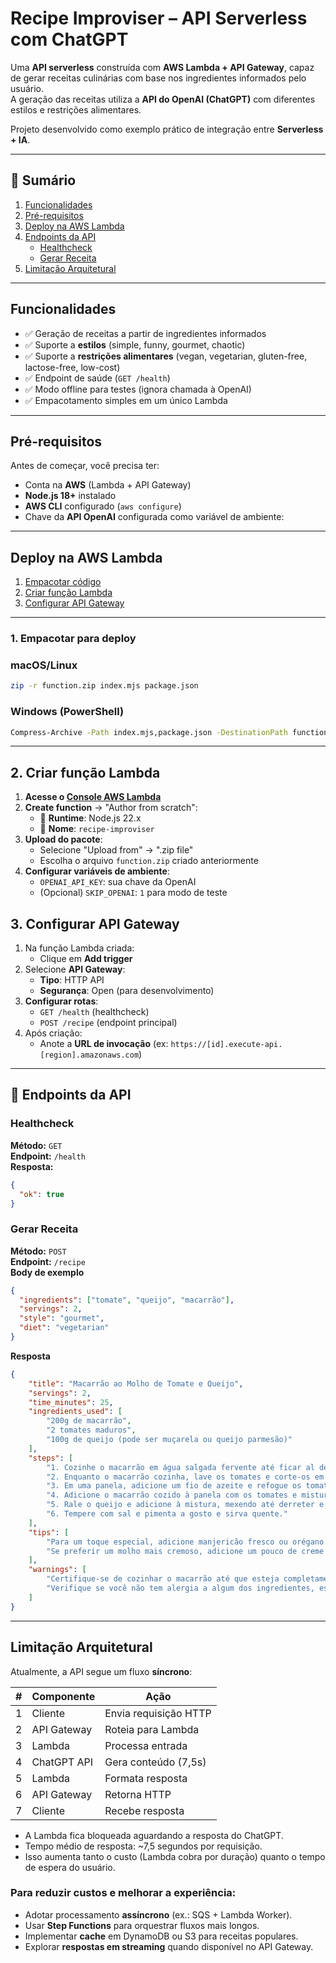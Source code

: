# Recipe Improviser – API Serverless com ChatGPT
Uma **API serverless** construída com **AWS Lambda + API Gateway**, capaz de gerar receitas culinárias com base nos ingredientes informados pelo usuário.  
A geração das receitas utiliza a **API do OpenAI (ChatGPT)** com diferentes estilos e restrições alimentares.  

Projeto desenvolvido como exemplo prático de integração entre **Serverless + IA**.

---

## 📑 Sumário

1. [Funcionalidades](#-funcionalidades)  
2. [Pré-requisitos](#️-pré-requisitos)  
3. [Deploy na AWS Lambda](#-deploy-na-aws-lambda)  
4. [Endpoints da API](#-endpoints-da-api)  
   - [Healthcheck](#healthcheck)  
   - [Gerar Receita](#gerar-receita)  
5. [Limitação Arquitetural](#️-limitação-arquitetural) 

---

## Funcionalidades

- ✅ Geração de receitas a partir de ingredientes informados  
- ✅ Suporte a **estilos** (simple, funny, gourmet, chaotic)  
- ✅ Suporte a **restrições alimentares** (vegan, vegetarian, gluten-free, lactose-free, low-cost)  
- ✅ Endpoint de saúde (`GET /health`)  
- ✅ Modo offline para testes (ignora chamada à OpenAI)  
- ✅ Empacotamento simples em um único Lambda  

---

## Pré-requisitos

Antes de começar, você precisa ter:  

- Conta na **AWS** (Lambda + API Gateway)  
- **Node.js 18+** instalado  
- **AWS CLI** configurado (`aws configure`)  
- Chave da **API OpenAI** configurada como variável de ambiente:  

---

## Deploy na AWS Lambda
1. [Empacotar código](#1-empacotar-para-deploy)
2. [Criar função Lambda](#2-criar-função-lambda)
3. [Configurar API Gateway](#3-configurar-api-gateway)

---

### 1. Empacotar para deploy

### macOS/Linux
```bash
zip -r function.zip index.mjs package.json
```

### Windows (PowerShell)
```bash
Compress-Archive -Path index.mjs,package.json -DestinationPath function.zip -Force
```

---
## 2. Criar função Lambda

1. **Acesse o [Console AWS Lambda](https://console.aws.amazon.com/lambda/)**
2. **Create function** → "Author from scratch":
   - 🔧 **Runtime**: Node.js 22.x
   - 📛 **Nome**: `recipe-improviser`
3. **Upload do pacote**:
   - Selecione "Upload from" → ".zip file"
   - Escolha o arquivo `function.zip` criado anteriormente
4. **Configurar variáveis de ambiente**:
   - `OPENAI_API_KEY`: sua chave da OpenAI
   - (Opcional) `SKIP_OPENAI`: `1` para modo de teste

## 3. Configurar API Gateway

1. Na função Lambda criada:
   - Clique em **Add trigger**
2. Selecione **API Gateway**:
   - **Tipo**: HTTP API
   - **Segurança**: Open (para desenvolvimento)
3. **Configurar rotas**:
   - `GET /health` (healthcheck)
   - `POST /recipe` (endpoint principal)
4. Após criação:
   - Anote a **URL de invocação** (ex: `https://[id].execute-api.[region].amazonaws.com`)

---
## 📡 Endpoints da API

### Healthcheck

**Método:** `GET`  
**Endpoint:** `/health`  
**Resposta:** 
```json
{
  "ok": true
}
```

### Gerar Receita

**Método:** `POST`  
**Endpoint:** `/recipe`    
**Body de exemplo** 
```json
{
  "ingredients": ["tomate", "queijo", "macarrão"],
  "servings": 2,
  "style": "gourmet",
  "diet": "vegetarian"
}
```

**Resposta** 
```json
{
    "title": "Macarrão ao Molho de Tomate e Queijo",
    "servings": 2,
    "time_minutes": 25,
    "ingredients_used": [
        "200g de macarrão",
        "2 tomates maduros",
        "100g de queijo (pode ser muçarela ou queijo parmesão)"
    ],
    "steps": [
        "1. Cozinhe o macarrão em água salgada fervente até ficar al dente, seguindo as instruções da embalagem.",
        "2. Enquanto o macarrão cozinha, lave os tomates e corte-os em cubos pequenos.",
        "3. Em uma panela, adicione um fio de azeite e refogue os tomates em fogo médio até que comecem a desmanchar, cerca de 5 minutos.",
        "4. Adicione o macarrão cozido à panela com os tomates e misture bem. Se necessário, acrescente um pouco da água do cozimento para soltar o molho.",
        "5. Rale o queijo e adicione à mistura, mexendo até derreter e incorporar ao molho.",
        "6. Tempere com sal e pimenta a gosto e sirva quente."
    ],
    "tips": [
        "Para um toque especial, adicione manjericão fresco ou orégano ao molho.",
        "Se preferir um molho mais cremoso, adicione um pouco de creme de leite ou uma colher de sopa de manteiga no final."
    ],
    "warnings": [
        "Certifique-se de cozinhar o macarrão até que esteja completamente cozido.",
        "Verifique se você não tem alergia a algum dos ingredientes, especialmente ao queijo."
    ]
}
```
---
## Limitação Arquitetural

Atualmente, a API segue um fluxo **síncrono**:

| #  | Componente      | Ação                         |
|----|----------------|-------------------------------|
| 1  | Cliente        | Envia requisição HTTP         |
| 2  | API Gateway    | Roteia para Lambda            |
| 3  | Lambda         | Processa entrada              |
| 4  | ChatGPT API    | Gera conteúdo (7,5s)          |
| 5  | Lambda         | Formata resposta              |
| 6  | API Gateway    | Retorna HTTP                  |
| 7  | Cliente        | Recebe resposta               |


- A Lambda fica bloqueada aguardando a resposta do ChatGPT.  
- Tempo médio de resposta: ~7,5 segundos por requisição.  
- Isso aumenta tanto o custo (Lambda cobra por duração) quanto o tempo de espera do usuário.  

### Para reduzir custos e melhorar a experiência:
- Adotar processamento **assíncrono** (ex.: SQS + Lambda Worker).  
- Usar **Step Functions** para orquestrar fluxos mais longos.  
- Implementar **cache** em DynamoDB ou S3 para receitas populares.  
- Explorar **respostas em streaming** quando disponível no API Gateway.  



